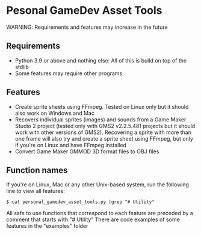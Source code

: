 # Pesonal GameDev Asset Tools

WARNING: Requirements and features may increase in the future

## Requirements
- Python 3.9 or above and nothing else: All of this is build on top of the stdlib
- Some features may require other programs

## Features
- Create sprite sheets using FFmpeg. Tested on Linux only but it should also work on Windows and Mac
- Recovers individual sprites (images) and sounds from a Game Maker Studio 2 project (tested only with GMS2 v2.2.5.481 projects but it should work with other versions of GMS2). Recovering a sprite with more than one frame will also try and create a sprite sheet using FFmpeg, but only if you're on Linux and have FFmpeg installed
- Convert Game Maker GMMOD 3D format files to OBJ files

## Function names
If you're on Linux, Mac or any other Unix-based system, run the following line to view all features:

`$ cat personal_gamedev_asset_tools.py |grep "# Utility"`

All safe to use functions that correspond to each feature are preceded by a comment that starts with "# Utility"
There are code examples of some features in the "examples" folder
